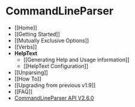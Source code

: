 # CommandLineParser
- [[Home]]
- [[Getting Started]]
- [[Mutually Exclusive Options]]
- [[Verbs]]
- **HelpText**
  - [[Generating Help and Usage information]]
  - [[HelpText Configuration]]
- [[Unparsing]]
- [[How To]]
- [[Upgrading from previous v1.9]]
- [[FAQ]]
- [CommandLineParser API V2.6.0](API-V2.6.0)
